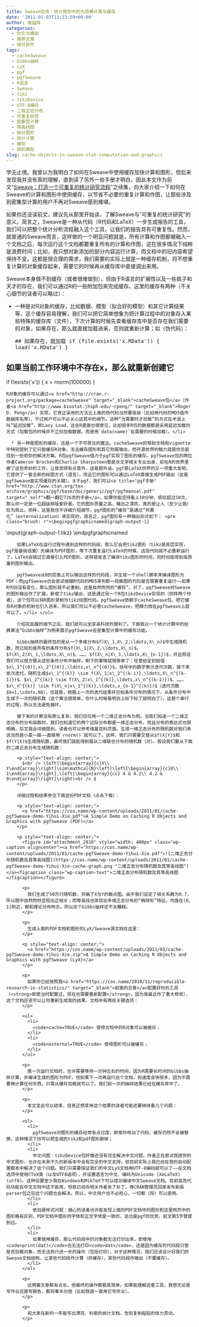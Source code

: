 ```yaml
---
title: Sweave后传：统计报告中的大规模计算与缓存
date: '2011-01-03T11:23:59+00:00'
author: 谢益辉
categories:
  - 优化与模拟
  - 推荐文章
  - 统计软件
tags:
  - cacheSweave
  - Gibbs抽样
  - LyX
  - pgf
  - pgfSweave
  - R语言
  - Sweave
  - tikz
  - tikzDevice
  - UTF-8编码
  - 二维正态分布
  - 可重复研究
  - 密集型计算
  - 等高线图
  - 统计图形
  - 统计计算
  - 缓存
  - 随机模拟
slug: cache-objects-in-sweave-stat-computation-and-graphics
---
```


学无止境。我曾以为我明白了如何在Sweave中使用缓存加快计算和图形，但后来发现我并没有真的理解，直到读了另外一些手册才明白，因此本文作为前文“<a href="https://cos.name/2010/11/reproducible-research-in-statistics/" target="_blank">Sweave：打造一个可重复的统计研究流程</a>”之续集，向大家介绍一下如何在Sweave的计算和图形中使用缓存，以节省不必要的重复计算和作图，让那些涉及到密集型计算的用户不再对Sweave感到难堪。

如果你还没读前文，建议先从那里开始读，了解Sweave与“可重复的统计研究”的意义。简言之，Sweave是一种从代码（R代码和LaTeX）一步生成报告的工具，我们可以把整个统计分析流程融入这个工具，让我们的报告具有可重复性。然而，就普通的Sweave而言，这样做的一个明显问题就是，所有计算和作图都被融入一个文档之后，每次运行这个文档都要重复所有的计算和作图，这在很多情况下纯粹是浪费时间；比如，我只想对新添加的部分内容运行计算，而文档中的旧内容希望保持不变。这都是很合理的需求，我们需要的实际上就是一种缓存机制，将不想重复计算的对象缓存起来，需要它的时候再从缓存库中直接调出来用。

Sweave本身做不到缓存（或者很难做到），但由于R语言的扩展性以及一些疯子和天才的存在，我们可以通过R的一些附加包来完成缓存。这里的缓存有两种（不关心细节的读者可以略过）：

  * 一种是对R对象的缓存，比如数据、模型（拟合好的模型）和其它计算结果等，这个缓存容易理解，我们可以把它简单想象为把计算过程中的对象存入某些特殊的缓存库（文件），下次计算的时候先查看缓存库中是否存在我们需要的对象，如果存在，那么就直接加载进来，否则就重新计算；如（伪代码）： <pre class="brush: r">## 如果存在，就加载
if (file.exists('x.RData')) {
    load('x.RData')
}
## 如果当前工作环境中不存在x，那么就重新创建它
if (!exists('x')) {
    x = rnorm(100000)
}</pre>
    
    R对象的缓存可以通过<a href="http://cran.r-project.org/package=cacheSweave" target="_blank">cacheSweave包</a>（作者<a href="http://www.biostat.jhsph.edu/~rpeng/" target="_blank">Roger D. Peng</a>）实现，它真正采用的方法比上面的伪代码当然要高级（比如用代码的MD5值作数据库名等），不过用户可以不必关心这其中的细节。这种“当需要时才加载”的方式在术语上叫“延迟加载”，即Lazy Load，这在R里面也很常见，比如很多R包的数据都是采用延迟加载的方式（加载包的时候并不立刻加载数据，而是用`data(name)`在需要的时候加载）。</li> 
    
      * 另一种是图形的缓存，这是一个不可思议的魔法。cacheSweave的帮助文档和vignette中特别提到了它只能缓存R对象，无法缓存图形和其它附属输出，而开源世界的魅力就是你总能找到一些奇妙的解决方案。R包pgfSweave借力于pgf实现了图形的缓存。pgfSweave包的两位作者Cameron Bracken和Charlie Sharpsteen都是水文学相关专业出身，却在R的世界里做了这些奇妙的工作，让我觉得有点意外，这是题外话。pgf是LaTeX世界的又一项重大发明，它提供了一套全新的绘图方式（语言），而且它的图形可以通过LaTeX直接生成PDF输出（这是pgfSweave能实现缓存的关键）。关于pgf，我们可以<a title="pgf手册" href="http://www.ctan.org/tex-archive/graphics/pgf/base/doc/generic/pgf/pgfmanual.pdf" target="_self">翻一翻它726页的手册</a>，如果你能坚持看上10分钟，感叹超过50次，那么你一定是一位超级排版爱好者。它的图形质量之高、输出之漂亮，真的是让人（至少让我）叹为观止。同样，这里我也不详细介绍细节。pgf图形的“缓存”是通过“外置化”（externalization）来实现的，简言之，pgf图形有一种输出形式如下： <pre class="brush: r">\beginpgfgraphicnamed{graph-output-1}
\input{graph-output-1.tikz}
\endpgfgraphicnamed
</pre>
        
        如果LaTeX在运行过程中遇到这样的代码段，那么它会把tikz图形（tikz是高层实现，pgf是基础设施）先编译为PDF图形，等下次重复运行LaTeX的时候，这段代码就不必重新运行了，LaTeX会跳过它直接引入PDF图形。这样就省去了编译tikz图形的时间，同时也能得到高质量的图形输出。
        
        pgfSweave从R的层面上可以输出这样的代码段，并生成一个shell脚本来编译图形为PDF；而pgfSweave也会尝试根据R代码的MD5来判断一段画图的代码是否需要重复运行——如果R代码没有变化，那么图形就不必重制。这是自然而然的“缓存”。对了，pgfSweave对Sweave的图形输出作了扩展，新增了tikz输出，这是通过另一个R包tikzDevice实现的（同样两个作者），这个包可以将R图形录制为tikz绘图代码。pgfSweave依赖于cacheSweave包，把它缓存R对象的机制也引入进来，所以我们可以不必管cacheSweave，把精力放在pgfSweave上就可以了。</li> </ul> 
        
        介绍完血腥的细节之后，我们就可以坐享高科技的便利了。下面我以一个统计计算中的经典算法“Gibbs抽样”为例来展示pgfSweave在密集型计算中的缓存功能。
        
        Gibbs抽样的最终目的是从一个多维分布$f(X\_1,X\_2,\ldots,X\_n)$中生成随机数，而已知的是所有的条件分布$f(X\_1|X\_2,\ldots,X\_n)$、$f(X\_2|X\_1,\ldots,X\_n)$、……、$f(X\_n|X\_1,\ldots,X\_{n-1})$，并且假设我们可以很方便从这些条件分布中抽样。剩下的事情就很简单了：任意给定初始值$x\_1^{(0)},x\_2^{(0)},\ldots,x\_n^{(0)}$，括号中的数字表示迭代次数，接下来依次迭代，随机生成$x\_1^{(k)} \sim f(X\_1|x\_2^{(k-1)},\ldots,X\_n^{(k-1)})$、$x\_2^{(k)} \sim f(X\_2|x\_1^{(k)},\ldots,x\_n^{(k-1)})$、……、$x\_n^{(k)} \sim f(X\_n|x\_1^{(k)},\ldots,x_{n-1}^{(k)})$（迭代次数$k=1,\cdots,N$），也就是，根据上一次的迭代结果并已知条件分布的情况下，从条件分布中生成下一次的随机数（这个算法很简单，你什么时候看明白上标下标了就明白了）。这是个串行的过程，所以无法避免循环。
        
        接下来的计算没有那么复杂，我们仅仅用一个二维正态分布为例。当我们知道一个二维正态分布的分布函数时，我们也知道它的两个边际分布都是一维正态分布，而且分布的表达式也很明确，后文我会详细提到，读者也可以参考维基百科页面。生成一维正态分布的随机数对我们来说当然是小菜一碟——直接用`rnorm()`就可以了。这样，我们只需要交替从$f(X|Y)$和$f(Y|X)$生成随机数，最终我们就能得到服从二维联合分布的随机数（对）。假设我们要从下面的二维正态分布生成随机数：
        
        <p style="text-align: center;">
          $<br /> \left[\begin{array}{c}X\\ Y\end{array}\right]\sim\mathcal{N}\left(\left[\begin{array}{c}0\\ 1\end{array}\right],\left[\begin{array}{cc} 4 & 4.2\\ 4.2 & 9\end{array}\right]\right)<br /> $
        </p>
        
        详细过程和结果参见下面这份PDF文档（点击下载）：
        
        <p style="text-align: center;">
          <a href="https://cos.name/wp-content/uploads/2011/01/cache-pgfSweave-demo-Yihui-Xie.pdf">A Simple Demo on Caching R Objects and Graphics with pgfSweave (PDF)</a>
        </p>
        
        <p style="text-align: center;">
          <figure id="attachment_2810" style="width: 480px" class="wp-caption aligncenter"><a href="https://cos.name/wp-content/uploads/2011/01/cache-pgfSweave-demo-Yihui-Xie.pdf">![二维正态分布随机数及其等高线图](https://cos.name/wp-content/uploads/2011/01/cache-pgfSweave-demo-Yihui-Xie-cache-graph.png "二维正态分布随机数及其等高线图")</a><figcaption class="wp-caption-text">二维正态分布随机数及其等高线图</figcaption></figure> 
          
          <p>
            我们生成了50万行随机数，并画了X与Y的散点图。由于我们设定了相关系数为0.7，所以图中自然而然显现出正相关；而等高线也体现出多维正态分布的“椭球形”特征。均值在(0, 1)附近，都和理论分布吻合。所以这个Gibbs抽样还不太糟糕。
          </p>
          
          <p>
            生成上面的PDF文档和图形的LyX/Sweave源文档在这里：
          </p>
          
          <p style="text-align: center;">
            <a href="https://cos.name/wp-content/uploads/2011/01/cache-pgfSweave-demo-Yihui-Xie.zip">A Simple Demo on Caching R Objects and Graphics with pgfSweave (LyX)</a>
          </p>
          
          <p>
            如果你已经按照我<a href="https://cos.name/2010/11/reproducible-research-in-statistics/" target="_blank">前面的文章</a>配置好你的工具（<strong>即使当时配置过，现在也需要重新配置</strong>，因为我最近作了重大修改），这个文档应该可以让你重新生成我的结果。文档中有两处关键选项：
          </p>
          
          <ul>
            <li>
              <code>cache=TRUE</code> 使得文档中的R对象可以被缓存；
            </li>
            <li>
              <code>external=TRUE</code> 使得图形可以被缓存；
            </li>
          </ul>
          
          <p>
            第一次运行文档时，也许需要等待一分钟左右的时间，因为R需要长时间的Gibbs抽样计算，并编译生成的图形为PDF，但如果下一次再运行这个文档，则速度会快很多，因为不需要再计算任何东西，只需从缓存加载就可以了。我们前一次的抽样结果已经在缓存库中了。
          </p>
          
          <p>
            本文至此可以结束，但真正想享用这个结果的读者可能还要继续看几个问题：
          </p>
          
          <ol>
            <li>
              pgfSweave对图形的缓存经常有点过度，即使你改动了代码，缓存仍然不会被替换，这种情况下你可以把生成的tikz和pdf图形删掉；
            </li>
            <li>
              中文问题：tikzDevice包好像还没有完全解决中文问题，作者正在尝试我提供的中文图形，也许在未来不久的新版本中会有完全的中文支持，但目前实际上我已经在我的自动配置脚本中解决了这个问题。我们只需要保证我们的中文LyX文档用UTF-8编码就可以了——在文档选项中使用CTeX类（以及UTF8选项），并设置语言为中文、编码为Unicode (XeLaTeX) (utf8)。这种设置至少我在Windows和MikTeX下可以成功编译中文Sweave文档。目前高亮代码功能在中文文档中还不能用，但我已经向相关作者发了补丁，等CRAN管理员回来发布新版parser包之后这个问题也会解决。所以，中文用户也不必担心，一切都（将）可以使用。
            </li>
            <li>
              依旧是样式问题：细心的读者也许能发现上面的PDF文档中的图形和这里网页中的图形略有区别，PDF文档中图形的字体和正文字体是一致的，这也是pgf的优势，前文第5节曾提到过。
            </li>
            <li>
              如果使用缓存，那么代码段中的对象都无法打印出来，即使用<code>print(dat)</code>也无法打印<code>dat</code>，这是因为缓存的代码段只管是否加载对象，而无法执行进一步的操作（包括打印），对于这种情况，我们应该设计好我们的Sweave文档结构，让某些代码段作计算（并缓存），某些代码段作输出（不要缓存）。
            </li>
          </ol>
          
          <p>
            这两篇文章都有点长，但最终的操作都极其简单。如果能理解这套工具，我想无论是写作业还是写报告，都将事半功倍（比如我就一直用它写作业）。
          </p>
          
          <p>
            祝大家在新的一年能写出漂亮、利索的统计文档，告别复制粘贴的体力劳动。
          </p>
